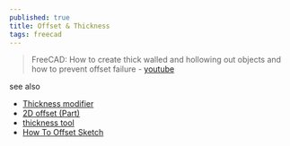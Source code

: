 ```yaml
---
published: true
title: Offset & Thickness
tags: freecad
---
```

> FreeCAD: How to create thick walled and hollowing out objects and how to prevent offset failure - [youtube](https://www.youtube.com/watch?v=-enJR-OrMJM)

see also
- [Thickness modifier]((https://www.youtube.com/watch?v=fonfqS4s7dE))
- [2D offset (Part)](https://youtu.be/-enJR-OrMJM?feature=shared&t=334)
- [thickness tool](https://www.youtube.com/watch?v=35ZO8vQE-3I)
- [How To Offset Sketch](https://www.youtube.com/watch?v=jwmJ3UmU36Q)
